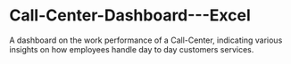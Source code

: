 # Call-Center-Dashboard---Excel
A dashboard on the work performance of a Call-Center, indicating various insights on how employees handle day to day customers services. 
